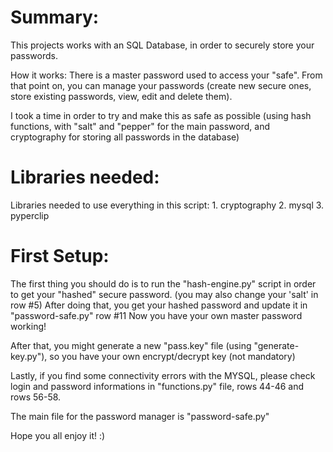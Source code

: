 # Summary:

This projects works with an SQL Database, in order to securely store your passwords.

How it works: There is a master password used to access your "safe". From that point on, you can manage your passwords (create new secure ones, store existing passwords, view, edit and delete them).

I took a time in order to try and make this as safe as possible (using hash functions, with "salt" and "pepper" for the main password, and cryptography for storing all passwords in the database)

# Libraries needed:

Libraries needed to use everything in this script:
    1. cryptography
    2. mysql
    3. pyperclip

# First Setup:

The first thing you should do is to run the "hash-engine.py" script in order to get your "hashed" secure password. (you may also change your 'salt' in row #5)
After doing that, you get your hashed password and update it in "password-safe.py" row #11
Now you have your own master password working!

After that, you might generate a new "pass.key" file (using "generate-key.py"), so you have your own encrypt/decrypt key (not mandatory)

Lastly, if you find some connectivity errors with the MYSQL, please check login and password informations in "functions.py" file, rows 44-46 and rows 56-58.

The main file for the password manager is "password-safe.py"

Hope you all enjoy it! :)